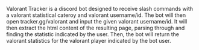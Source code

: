 Valorant Tracker is a discord bot designed to receive slash commands with a valorant statistical cateroy and valorant username/id. The bot will then open tracker.gg/valorant and input the given valorant username/id. It will then extract the html content of the resulting page, parsing through and finding the statistic indicated by the user. Then, the bot will return the valorant statistics for the valorant player indicated by the bot user. 
